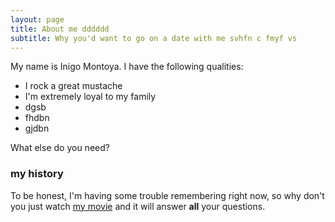 ```yaml
---
layout: page
title: About me dddddd
subtitle: Why you'd want to go on a date with me svhfn c fmyf vs 
---
```


My name is Inigo Montoya. I have the following qualities:

- I rock a great mustache
- I'm extremely loyal to my family
- dgsb
- fhdbn
- gjdbn

What else do you need?

### my history

To be honest, I'm having some trouble remembering right now, so why don't you just watch [my movie](http://en.wikipedia.org/wiki/The_Princess_Bride_%28film%29) and it will answer **all** your questions.
